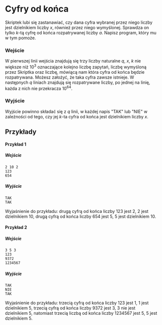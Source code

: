 # Cyfry od końca

Skriptek lubi się zastanawiać, czy dana cyfra wybranej przez niego liczby jest dzielnikiem liczby $x$, również przez niego wymyślonej. Sprawdza on tylko $k$-tą cyfrę od końca rozpatrywanej liczby $a$. Napisz program, który mu w tym pomoże.

### Wejście

W pierwszej linii wejścia znajdują się trzy liczby naturalne $q$, $x$, $k$ nie większe niż $10^3$ oznaczające kolejno liczbę zapytań, liczbę wymyśloną przez Skriptka oraz liczbę, mówiącą nam która cyfra od końca będzie rozpatrywana. Możesz założyć, że taka cyfra zawsze istnieje. W następnych $q$ liniach znajdują się rozpatrywane liczby, po jednej na linię, każda z nich nie przekracza $10^{64}$.

### Wyjście

Wyjście powinno składać się z $q$ linii, w każdej napis "TAK" lub "NIE" w zależności od tego, czy jej $k$-ta cyfra od końca jest dzielnikiem liczby $x$.

## Przykłady

#### Przykład 1

##### Wejście

```
2 10 2
123
654
```

##### Wyjście

```
TAK
TAK
```

Wyjaśnienie do przykładu: drugą cyfrą od końca liczby 123 jest 2, 2 jest dzielnikiem 10, drugą cyfrą od końca liczby 654 jest 5, 5 jest dzielnikiem 10.

#### Przykład 2

##### Wejście

```
3 5 3
123
9372
1234567
```

##### Wyjście

```
TAK
NIE
TAK
```
Wyjaśnienie do przykładu: trzecią cyfrą od końca liczby 123 jest 1, 1 jest dzielnikiem 5, trzecią cyfrą od końca liczby 9372 jest 3, 3 nie jest dzielnikiem 5, natomiast trzecią liczbą od końca liczby 1234567 jest 5, 5 jest dzielnikiem 5.